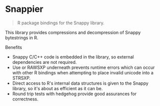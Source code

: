 Snappier
========

> R package bindings for the Snappy library.

This library provides compressions and decompression
of Snappy bytestrings in R.

Benefits
* Snappy C/C++ code is embedded in the library, so external
  dependencies are not required.
* Use or RAWSXP underneath prevents runtime errors which
  can occur with other R bindings when attempting to place
  invalid unicode into a STRSXP.
* Direct access to R's internal data structures is given to the
  Snappy library, so it's about as efficient as it can be.
* Round trip tests with hedgehog provide good assurances
  for correctness.
